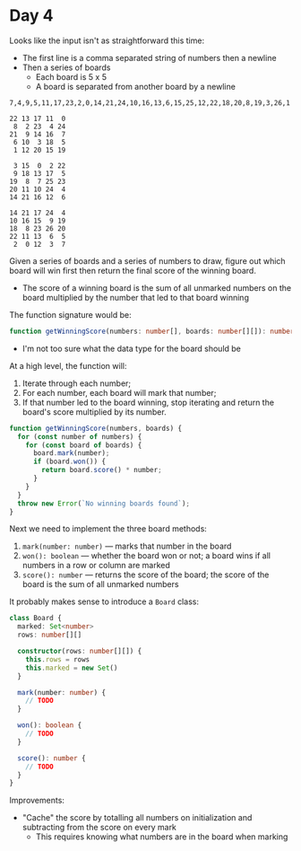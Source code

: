 # Day 4

Looks like the input isn't as straightforward this time:

- The first line is a comma separated string of numbers then a newline
- Then a series of boards
  - Each board is 5 x 5
  - A board is separated from another board by a newline

```
7,4,9,5,11,17,23,2,0,14,21,24,10,16,13,6,15,25,12,22,18,20,8,19,3,26,1

22 13 17 11  0
 8  2 23  4 24
21  9 14 16  7
 6 10  3 18  5
 1 12 20 15 19

 3 15  0  2 22
 9 18 13 17  5
19  8  7 25 23
20 11 10 24  4
14 21 16 12  6

14 21 17 24  4
10 16 15  9 19
18  8 23 26 20
22 11 13  6  5
 2  0 12  3  7
```

Given a series of boards and a series of numbers to draw, figure out which board will win first then return the final score of the winning board.

- The score of a winning board is the sum of all unmarked numbers on the board multiplied by the number that led to that board winning

The function signature would be:

```ts
function getWinningScore(numbers: number[], boards: number[][]): number
```

- I'm not too sure what the data type for the board should be

At a high level, the function will:

1. Iterate through each number;
2. For each number, each board will mark that number;
3. If that number led to the board winning, stop iterating and return the board's score multiplied by its number.

```ts
function getWinningScore(numbers, boards) {
  for (const number of numbers) {
    for (const board of boards) {
      board.mark(number);
      if (board.won()) {
        return board.score() * number;
      }
    }
  }
  throw new Error(`No winning boards found`);
}
```

Next we need to implement the three board methods:

1. `mark(number: number)` — marks that number in the board
2. `won(): boolean` — whether the board won or not; a board wins if all numbers in a row or column are marked
3. `score(): number` — returns the score of the board; the score of the board is the sum of all unmarked numbers

It probably makes sense to introduce a `Board` class:

```ts
class Board {
  marked: Set<number>
  rows: number[][]

  constructor(rows: number[][]) {
    this.rows = rows
    this.marked = new Set()
  }

  mark(number: number) {
    // TODO
  }

  won(): boolean {
    // TODO
  }

  score(): number {
    // TODO
  }
}
```

Improvements:

- "Cache" the score by totalling all numbers on initialization and subtracting from the score on every mark
  - This requires knowing what numbers are in the board when marking
